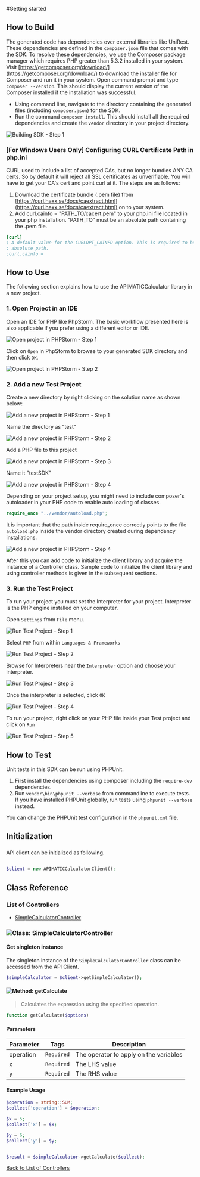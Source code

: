 #Getting started

## How to Build

The generated code has dependencies over external libraries like UniRest. These dependencies are defined in the ```composer.json``` file that comes with the SDK. 
To resolve these dependencies, we use the Composer package manager which requires PHP greater than 5.3.2 installed in your system. 
Visit [https://getcomposer.org/download/](https://getcomposer.org/download/) to download the installer file for Composer and run it in your system. 
Open command prompt and type ```composer --version```. This should display the current version of the Composer installed if the installation was successful.

* Using command line, navigate to the directory containing the generated files (including ```composer.json```) for the SDK. 
* Run the command ```composer install```. This should install all the required dependencies and create the ```vendor``` directory in your project directory.

![Building SDK - Step 1](http://apidocs.io/illustration/php?step=installDependencies&workspaceFolder=APIMATIC%20Calculator-PHP)

### [For Windows Users Only] Configuring CURL Certificate Path in php.ini

CURL used to include a list of accepted CAs, but no longer bundles ANY CA certs. So by default it will reject all SSL certificates as unverifiable. You will have to get your CA's cert and point curl at it. The steps are as follows:

1. Download the certificate bundle (.pem file) from [https://curl.haxx.se/docs/caextract.html](https://curl.haxx.se/docs/caextract.html) on to your system.
2. Add curl.cainfo = "PATH_TO/cacert.pem" to your php.ini file located in your php installation. “PATH_TO” must be an absolute path containing the .pem file.

```ini
[curl]
; A default value for the CURLOPT_CAINFO option. This is required to be an
; absolute path.
;curl.cainfo =
```

## How to Use

The following section explains how to use the APIMATICCalculator library in a new project.

### 1. Open Project in an IDE

Open an IDE for PHP like PhpStorm. The basic workflow presented here is also applicable if you prefer using a different editor or IDE.

![Open project in PHPStorm - Step 1](http://apidocs.io/illustration/php?step=openIDE&workspaceFolder=APIMATIC%20Calculator-PHP)

Click on ```Open``` in PhpStorm to browse to your generated SDK directory and then click ```OK```.

![Open project in PHPStorm - Step 2](http://apidocs.io/illustration/php?step=openProject0&workspaceFolder=APIMATIC%20Calculator-PHP)     

### 2. Add a new Test Project

Create a new directory by right clicking on the solution name as shown below:

![Add a new project in PHPStorm - Step 1](http://apidocs.io/illustration/php?step=createDirectory&workspaceFolder=APIMATIC%20Calculator-PHP)

Name the directory as "test"

![Add a new project in PHPStorm - Step 2](http://apidocs.io/illustration/php?step=nameDirectory&workspaceFolder=APIMATIC%20Calculator-PHP)
   
Add a PHP file to this project

![Add a new project in PHPStorm - Step 3](http://apidocs.io/illustration/php?step=createFile&workspaceFolder=APIMATIC%20Calculator-PHP)

Name it "testSDK"

![Add a new project in PHPStorm - Step 4](http://apidocs.io/illustration/php?step=nameFile&workspaceFolder=APIMATIC%20Calculator-PHP)

Depending on your project setup, you might need to include composer's autoloader in your PHP code to enable auto loading of classes.

```PHP
require_once "../vendor/autoload.php";
```

It is important that the path inside require_once correctly points to the file ```autoload.php``` inside the vendor directory created during dependency installations.

![Add a new project in PHPStorm - Step 4](http://apidocs.io/illustration/php?step=projectFiles&workspaceFolder=APIMATIC%20Calculator-PHP)

After this you can add code to initialize the client library and acquire the instance of a Controller class. Sample code to initialize the client library and using controller methods is given in the subsequent sections.

### 3. Run the Test Project

To run your project you must set the Interpreter for your project. Interpreter is the PHP engine installed on your computer.

Open ```Settings``` from ```File``` menu.

![Run Test Project - Step 1](http://apidocs.io/illustration/php?step=openSettings&workspaceFolder=APIMATIC%20Calculator-PHP)

Select ```PHP``` from within ```Languages & Frameworks```

![Run Test Project - Step 2](http://apidocs.io/illustration/php?step=setInterpreter0&workspaceFolder=APIMATIC%20Calculator-PHP)

Browse for Interpreters near the ```Interpreter``` option and choose your interpreter.

![Run Test Project - Step 3](http://apidocs.io/illustration/php?step=setInterpreter1&workspaceFolder=APIMATIC%20Calculator-PHP)

Once the interpreter is selected, click ```OK```

![Run Test Project - Step 4](http://apidocs.io/illustration/php?step=setInterpreter2&workspaceFolder=APIMATIC%20Calculator-PHP)

To run your project, right click on your PHP file inside your Test project and click on ```Run```

![Run Test Project - Step 5](http://apidocs.io/illustration/php?step=runProject&workspaceFolder=APIMATIC%20Calculator-PHP)

## How to Test

Unit tests in this SDK can be run using PHPUnit. 

1. First install the dependencies using composer including the `require-dev` dependencies.
2. Run `vendor\bin\phpunit --verbose` from commandline to execute tests. If you have 
   installed PHPUnit globally, run tests using `phpunit --verbose` instead.

You can change the PHPUnit test configuration in the `phpunit.xml` file.

## Initialization

### 

API client can be initialized as following.

```php

$client = new APIMATICCalculatorClient();
```

## Class Reference

### <a name="list_of_controllers"></a>List of Controllers

* [SimpleCalculatorController](#simple_calculator_controller)

### <a name="simple_calculator_controller"></a>![Class: ](http://apidocs.io/img/class.png ".SimpleCalculatorController") SimpleCalculatorController

#### Get singleton instance

The singleton instance of the ``` SimpleCalculatorController ``` class can be accessed from the API Client.

```php
$simpleCalculator = $client->getSimpleCalculator();
```

#### <a name="get_calculate"></a>![Method: ](http://apidocs.io/img/method.png ".SimpleCalculatorController.getCalculate") getCalculate

> Calculates the expression using the specified operation.


```php
function getCalculate($options)
```

#### Parameters

| Parameter | Tags | Description |
|-----------|------|-------------|
| operation |  ``` Required ```  | The operator to apply on the variables |
| x |  ``` Required ```  | The LHS value |
| y |  ``` Required ```  | The RHS value |



#### Example Usage

```php
$operation = string::SUM;
$collect['operation'] = $operation;

$x = 5;
$collect['x'] = $x;

$y = 6;
$collect['y'] = $y;


$result = $simpleCalculator->getCalculate($collect);

```


[Back to List of Controllers](#list_of_controllers)



